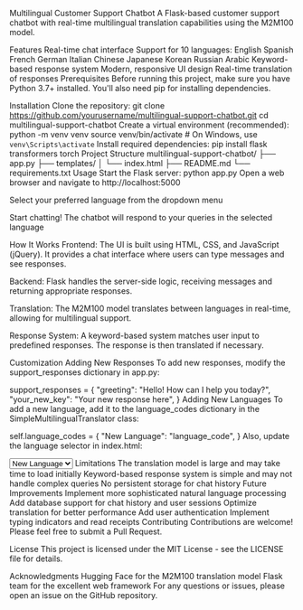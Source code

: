 Multilingual Customer Support Chatbot
A Flask-based customer support chatbot with real-time multilingual translation capabilities using the M2M100 model.

Features
Real-time chat interface
Support for 10 languages:
English
Spanish
French
German
Italian
Chinese
Japanese
Korean
Russian
Arabic
Keyword-based response system
Modern, responsive UI design
Real-time translation of responses
Prerequisites
Before running this project, make sure you have Python 3.7+ installed. You'll also need pip for installing dependencies.

Installation
Clone the repository:
git clone https://github.com/yourusername/multilingual-support-chatbot.git
cd multilingual-support-chatbot
Create a virtual environment (recommended):
python -m venv venv
source venv/bin/activate  # On Windows, use `venv\Scripts\activate`
Install required dependencies:
pip install flask transformers torch
Project Structure
multilingual-support-chatbot/
├── app.py
├── templates/
│   └── index.html
├── README.md
└── requirements.txt
Usage
Start the Flask server:
python app.py
Open a web browser and navigate to http://localhost:5000

Select your preferred language from the dropdown menu

Start chatting! The chatbot will respond to your queries in the selected language

How It Works
Frontend: The UI is built using HTML, CSS, and JavaScript (jQuery). It provides a chat interface where users can type messages and see responses.

Backend: Flask handles the server-side logic, receiving messages and returning appropriate responses.

Translation: The M2M100 model translates between languages in real-time, allowing for multilingual support.

Response System: A keyword-based system matches user input to predefined responses. The response is then translated if necessary.

Customization
Adding New Responses
To add new responses, modify the support_responses dictionary in app.py:

support_responses = {
    "greeting": "Hello! How can I help you today?",
    "your_new_key": "Your new response here",
}
Adding New Languages
To add a new language, add it to the language_codes dictionary in the SimpleMultilingualTranslator class:

self.language_codes = {
    "New Language": "language_code",
}
Also, update the language selector in index.html:

<select id="language">
    <option value="New Language">New Language</option>
</select>
Limitations
The translation model is large and may take time to load initially
Keyword-based response system is simple and may not handle complex queries
No persistent storage for chat history
Future Improvements
Implement more sophisticated natural language processing
Add database support for chat history and user sessions
Optimize translation for better performance
Add user authentication
Implement typing indicators and read receipts
Contributing
Contributions are welcome! Please feel free to submit a Pull Request.

License
This project is licensed under the MIT License - see the LICENSE file for details.

Acknowledgments
Hugging Face for the M2M100 translation model
Flask team for the excellent web framework
For any questions or issues, please open an issue on the GitHub repository.
